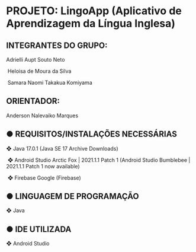 # **PROJETO:** LingoApp (Aplicativo de Aprendizagem da Língua Inglesa)

## **INTEGRANTES DO GRUPO:**

 Adrielli Aupt Souto Neto


&nbsp;Heloisa de Moura da Silva


&nbsp;Samara Naomi Takakua Komiyama

## **ORIENTADOR:**

 Anderson Nalevaiko Marques

## **● REQUISITOS/INSTALAÇÕES NECESSÁRIAS**
 ❖ Java 17.0.1 (Java SE 17 Archive Downloads)


&nbsp;❖ Android Studio Arctic Fox | 2021.1.1 Patch 1 (Android Studio Bumblebee | 2021.1.1
Patch 1 now available)


&nbsp;❖ Firebase Google (Firebase)

## **● LINGUAGEM DE PROGRAMAÇÃO**
 ❖ Java

## **● IDE UTILIZADA**
 ❖ Android Studio
